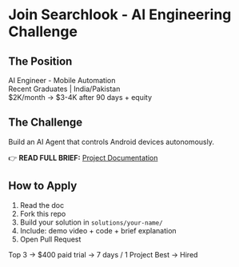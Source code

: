 # Join Searchlook - AI Engineering Challenge

## The Position
AI Engineer - Mobile Automation  
Recent Graduates | India/Pakistan  
$2K/month → $3-4K after 90 days + equity

## The Challenge
Build an AI Agent that controls Android devices autonomously.

👉 **READ FULL BRIEF:** [Project Documentation](https://docs.google.com/document/d/1L-YF_Ragbx6BlWVraV1YauE3_91N09pMp_FXKqacAb4/edit?usp=sharing)

## How to Apply
1. Read the doc
2. Fork this repo
3. Build your solution in `solutions/your-name/`
4. Include: demo video + code + brief explanation
5. Open Pull Request

Top 3 → $400 paid trial -> 7 days / 1 Project
Best → Hired
